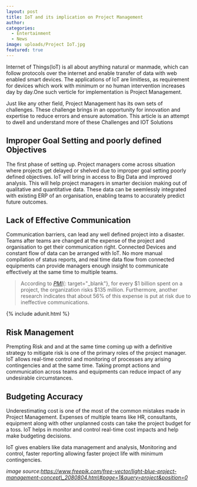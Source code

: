 ```yaml
---
layout: post
title: IoT and its implication on Project Management
author:
categories:
  - Entertainment
  - News
image: uploads/Project IoT.jpg
featured: true
---
```


Internet of Things(IoT) is all about anything natural or manmade, which can follow protocols over the internet and enable transfer of data with web enabled smart devices. The applications of IoT are limitless, as requirement for devices which work with minimum or no human intervention increases day by day.One such verticle for implementation is Project Management.

Just like any other field, Project Management has its own sets of challenges. These challenge brings in an opportunity for innovation and expertise to reduce errors and ensure automation. This article is an attempt to dwell and understand more of these Challenges and IOT Solutions

## Improper Goal Setting and poorly defined Objectives

The first phase of setting up. Project managers come across situation where projects get delayed or shelved due to improper goal setting poorly defined objectives. IoT will bring in access to Big Data and improved analysis. This will help project managers in smarter decision making out of qualitative and quantitative data. These data can be seemlessly integrated with existing ERP of an organisation, enabling teams to accurately predict future outcomes.

## Lack of Effective Communication

Communication barriers, can lead any well defined project into a disaster. Teams after teams are changed at the expense of the project and organisation to get their communication right. Connected Devices and constant flow of data can be arranged with IoT. No more manual compilation of status reports, and real time data flow from connected equipments can provide managers enough insight to communicate effectively at the same time to multiple teams.

> According to [*PMI*](https://www.pmi.org/-/media/pmi/documents/public/pdf/learning/thought-leadership/pulse/the-essential-role-of-communications.pdf){: target="_blank"}, for every $1 billion spent on a project, the organization risks $135 million. Furthermore, another research indicates that about 56% of this expense is put at risk due to ineffective communications.

{% include adunit.html %}

## Risk Management

Prempting Risk and and at the same time coming up with a definitive strategy to mitigate risk is one of the primary roles of the project manager. IoT allows real-time control and monitoring of processes any arising contingencies and at the same time. Taking prompt actions and communication across teams and equipments can reduce impact of any undesirable circumstances.

## Budgeting Accuracy

Underestimating cost is one of the most of the common mistakes made in Project Management. Expenses of multiple teams like HR, consultants, equipment along with other unplanned costs can take the project budget for a toss. IoT helps in monitor and control real-time cost impacts and help make budgeting decisions.

IoT gives enablers like data management and analysis, Monitoring and control, faster reporting allowing faster project life with minimum contingencies.

*image source:https://www.freepik.com/free-vector/light-blue-project-management-concept\_2080804.htm\#page=1&query=project&position=0*